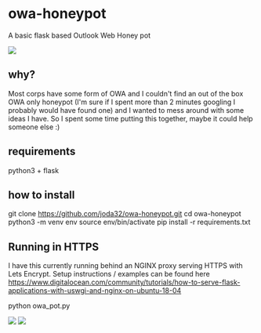 # owa-honeypot
A basic flask based Outlook Web Honey pot

![](docs/OWA_honeypot_1.png)

## why?
Most corps have some form of OWA and I couldn't find an out of the box OWA only honeypot (I'm sure if I spent more than 2 minutes googling I probably would have found one) and I wanted to mess around with some ideas I have. So I spent some time putting this together, maybe it could help someone else :)

## requirements
python3 + flask

## how to install
git clone https://github.com/joda32/owa-honeypot.git
cd owa-honeypot
python3 -m venv env
source env/bin/activate
pip install -r requirements.txt

## Running in HTTPS 
I have this currently running behind an NGINX proxy serving HTTPS with Lets Encrypt. Setup instructions / examples can be found here https://www.digitalocean.com/community/tutorials/how-to-serve-flask-applications-with-uswgi-and-nginx-on-ubuntu-18-04 

python owa_pot.py



![](docs/OWA_honeypot_2.png)
![](docs/OWA_honeypot_3.png)
